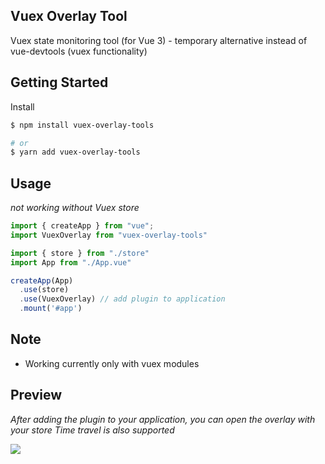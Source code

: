 ## Vuex Overlay Tool
Vuex state monitoring tool (for Vue 3) - temporary alternative instead of vue-devtools (vuex functionality)

## Getting Started
Install
```bash
$ npm install vuex-overlay-tools

# or
$ yarn add vuex-overlay-tools
```

## Usage
*not working without Vuex store*
```js
import { createApp } from "vue";
import VuexOverlay from "vuex-overlay-tools"

import { store } from "./store"
import App from "./App.vue"

createApp(App)
  .use(store)
  .use(VuexOverlay) // add plugin to application
  .mount('#app')
```

## Note
* Working currently only with vuex modules

## Preview
*After adding the plugin to your application, you can open the overlay with your store*
*Time travel is also supported*

![](https://i.imgur.com/RQPG21h.png)
